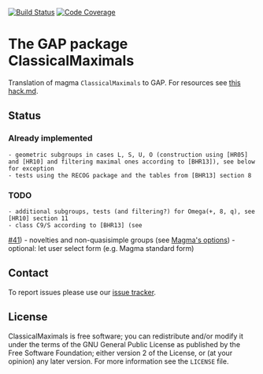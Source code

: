 [![Build Status](https://github.com/gap-packages/ClassicalMaximals/workflows/CI/badge.svg?branch=main)](https://github.com/gap-packages/ClassicalMaximals/actions?query=workflow%3ACI+branch%3Amain)
[![Code Coverage](https://codecov.io/github/gap-packages/ClassicalMaximals/coverage.svg?branch=main&token=)](https://codecov.io/gh/gap-packages/ClassicalMaximals)

# The GAP package ClassicalMaximals

Translation of magma `ClassicalMaximals` to GAP. For resources see
[this hack.md](https://hackmd.io/aOvJbbctTAKlFQl4kwf4Jg).

## Status

### Already implemented
	- geometric subgroups in cases L, S, U, O (construction using [HR05] and [HR10] and filtering maximal ones according to [BHR13]), see below for exception
	- tests using the RECOG package and the tables from [BHR13] section 8
	
### TODO
	- additional subgroups, tests (and filtering?) for Omega(+, 8, q), see [HR10] section 11
	- class C9/S according to [BHR13] (see 
[#41](https://github.com/gap-packages/ClassicalMaximals/pull/41))
	- novelties and non-quasisimple groups (see 
[Magma's options](http://magma.maths.usyd.edu.au/magma/handbook/text/768#9097))
	- optional: let user select form (e.g. Magma standard form)

## Contact

To report issues please use our
[issue tracker](https://github.com/gap-packages/ClassicalMaximals/issues).

## License

ClassicalMaximals is free software; you can redistribute and/or modify
it under the terms of the GNU General Public License as published by
the Free Software Foundation; either version 2 of the License, or (at
your opinion) any later version. For more information see the `LICENSE` file.
